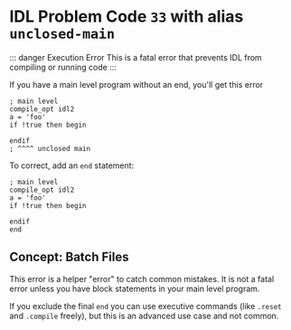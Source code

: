 # IDL Problem Code `33` with alias `unclosed-main`

::: danger Execution Error
This is a fatal error that prevents IDL from compiling or running code
:::

If you have a main level program without an end, you'll get this error

```idl
; main level
compile_opt idl2
a = 'foo'
if !true then begin

endif
; ^^^^ unclosed main
```

To correct, add an `end` statement:

```idl
; main level
compile_opt idl2
a = 'foo'
if !true then begin

endif
end
```

## Concept: Batch Files

This error is a helper "error" to catch common mistakes. It is not a fatal error unless you have block statements in your main level program.

If you exclude the final `end` you can use executive commands (like `.reset` and `.compile` freely), but this is an advanced use case and not common.
